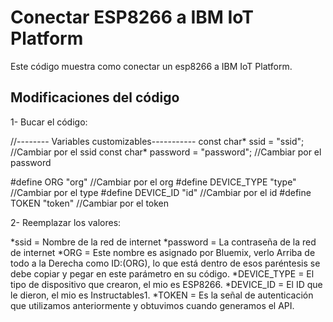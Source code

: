 # Conectar ESP8266 a IBM IoT Platform
Este código muestra como conectar un esp8266 a IBM IoT Platform.

## Modificaciones del código
1- Bucar el código:

//-------- Variables customizables-----------
const char* ssid = "ssid";      //Cambiar por el ssid
const char* password = "password";  //Cambiar por el password

#define ORG "org"           //Cambiar por el org
#define DEVICE_TYPE "type"  //Cambiar por el type
#define DEVICE_ID "id"      //Cambiar por el id
#define TOKEN "token"       //Cambiar por el token

2- Reemplazar los valores:

*ssid = Nombre de la red de internet
*password = La contraseña de la red de internet
*ORG = Este nombre es asignado por Bluemix, verlo Arriba de todo a la Derecha como ID:(ORG), lo que está dentro de esos paréntesis se debe        copiar y pegar en este parámetro en su código.
*DEVICE_TYPE = El tipo de dispositivo que crearon, el mio es ESP8266.
*DEVICE_ID = El ID que le dieron, el mio es Instructables1.
*TOKEN = Es la señal de autenticación que utilizamos anteriormente y obtuvimos cuando generamos el API.
